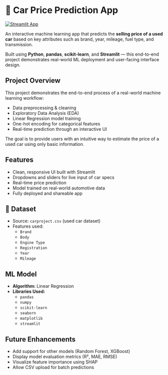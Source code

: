 # 🚗 Car Price Prediction App

[![Streamlit App](https://img.shields.io/badge/Live%20App-Click%20Here-brightgreen?style=for-the-badge&logo=streamlit)](https://car-price-prediction-aadil.streamlit.app/)

An interactive machine learning app that predicts the **selling price of a used car** based on key attributes such as brand, year, mileage, fuel type, and transmission.

Built using **Python**, **pandas**, **scikit-learn**, and **Streamlit** — this end-to-end project demonstrates real-world ML deployment and user-facing interface design.



##  Project Overview

This project demonstrates the end-to-end process of a real-world machine learning workflow:
- Data preprocessing & cleaning  
- Exploratory Data Analysis (EDA)  
- Linear Regression model training  
- One-hot encoding for categorical features  
- Real-time prediction through an interactive UI

The goal is to provide users with an intuitive way to estimate the price of a used car using only basic information.



##  Features

-  Clean, responsive UI built with Streamlit  
-  Dropdowns and sliders for live input of car specs  
-  Real-time price prediction  
-  Model trained on real-world automotive data  
-  Fully deployed and shareable app



## 📂 Dataset

- Source: `carproject.csv` (used car dataset)
- Features used:
  - `Brand`
  - `Body`
  - `Engine Type`
  - `Registration`
  - `Year`
  - `Mileage`



##  ML Model

- **Algorithm:** Linear Regression
- **Libraries Used:**
  - `pandas`
  - `numpy`
  - `scikit-learn`
  - `seaborn`
  - `matplotlib`
  - `streamlit`



##  Future Enhancements

- Add support for other models (Random Forest, XGBoost)
- Display model evaluation metrics (R², MAE, RMSE)
- Visualize feature importance using SHAP
- Allow CSV upload for batch predictions

